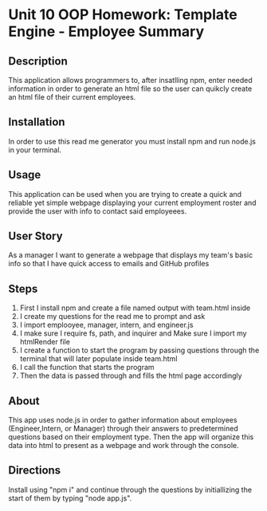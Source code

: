 # Unit 10 OOP Homework: Template Engine - Employee Summary


## Description 
This application allows programmers to, after insatlling npm, enter needed information in order to generate an html file so the user can quikcly create an html file of their current employees. 

## Installation
In order to use this read me generator you must install npm and run node.js in your terminal. 

## Usage 
This application can be used when you are trying to create a quick and reliable yet simple webpage displaying your current employment roster and provide the user with info to contact said employeees. 

## User Story 
As a manager
I want to generate a webpage that displays my team's basic info
so that I have quick access to emails and GitHub profiles


## Steps
1. First I install npm and create a file named output with team.html inside
2. I create my questions for the read me to prompt and ask
3. I import emplooyee, manager, intern, and engineer.js 
4. I make sure I require fs, path, and inquirer and Make sure I import my htmlRender file
5. I create a function to start the program by passing questions through the terminal that will later populate inside team.html
6. I call the function that starts the program
7. Then the data is passed through and fills the html page accordingly 


## About
This app uses node.js in order to gather information about employees (Engineer,Intern, or Manager) through their answers to predetermined questions based on their employment type. Then the app will organize this data into html to present as a webpage and work through the console. 

## Directions

Install using "npm i" and continue through the questions by initiallizing the start of them by typing "node app.js".

